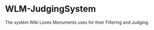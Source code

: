 WLM-JudgingSystem
=================

The system Wiki Loves Monuments uses for their Filtering and Judging.